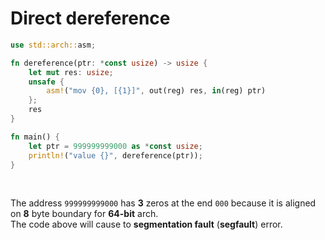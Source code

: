 # Direct dereference
```rust
use std::arch::asm;

fn dereference(ptr: *const usize) -> usize {
    let mut res: usize;
    unsafe {
        asm!("mov {0}, [{1}]", out(reg) res, in(reg) ptr)
    };
    res
}

fn main() {
    let ptr = 999999999000 as *const usize;
    println!("value {}", dereference(ptr));
}
```

<br>

The address `999999999000` has **3** zeros at the end `000` because it is aligned on **8** byte boundary for **64-bit** arch.<br>
The code above will cause to **segmentation fault** (**segfault**) error.<br>